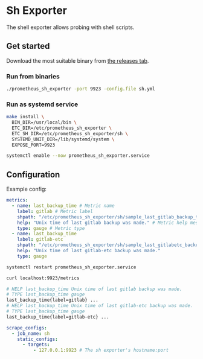 # Sh Exporter

The shell exporter allows probing with shell scripts.

## Get started

Download the most suitable binary from [the releases tab](https://github.com/tingtt/prometheus_sh_exporter/releases).

### Run from binaries

```bash
./prometheus_sh_exporter -port 9923 -config.file sh.yml
```

### Run as systemd service

```bash
make install \
  BIN_DIR=/usr/local/bin \
  ETC_DIR=/etc/prometheus_sh_exporter \
  ETC_SH_DIR=/etc/prometheus_sh_exporter/sh \
  SYSTEMD_UNIT_DIR=/lib/systemd/system \
  EXPOSE_PORT=9923

systemctl enable --now prometheus_sh_exporter.service
```

## Configuration

Example config:

```yaml
metrics:
  - name: last_backup_time # Metric name
    label: gitlab # Metric label
    shpath: "/etc/prometheus_sh_exporter/sh/sample_last_gitlab_backup_time.sh" # Absolute path to shell script file
    help: "Unix time of last gitlab backup was made." # Metric help message
    type: gauge # Metric type
  - name: last_backup_time
    label: gitlab-etc
    shpath: "/etc/prometheus_sh_exporter/sh/sample_last_gitlabetc_backup_time.sh"
    help: "Unix time of last gitlab-etc backup was made."
    type: gauge
```

```bash
systemctl restart prometheus_sh_exporter.service

curl localhost:9923/metrics

# HELP last_backup_time Unix time of last gitlab backup was made.
# TYPE last_backup_time gauge
last_backup_time{label=gitlab} ...
# HELP last_backup_time Unix time of last gitlab-etc backup was made.
# TYPE last_backup_time gauge
last_backup_time{label=gitlab-etc} ...
```

```yaml:prometheus.yml
scrape_configs:
  - job_name: sh
    static_configs:
      - targets:
          - 127.0.0.1:9923 # The sh exporter's hostname:port
```